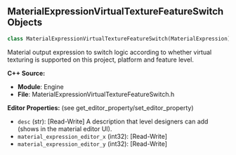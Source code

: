 ## MaterialExpressionVirtualTextureFeatureSwitch Objects

```python
class MaterialExpressionVirtualTextureFeatureSwitch(MaterialExpression)
```

Material output expression to switch logic according to whether virtual texturing is supported on this project, platform and feature level.

**C++ Source:**

- **Module**: Engine
- **File**: MaterialExpressionVirtualTextureFeatureSwitch.h

**Editor Properties:** (see get_editor_property/set_editor_property)

- ``desc`` (str):  [Read-Write] A description that level designers can add (shows in the material editor UI).
- ``material_expression_editor_x`` (int32):  [Read-Write]
- ``material_expression_editor_y`` (int32):  [Read-Write]

<a id="unreal.MaterialExpressionVolumetricAdvancedMaterialInput"></a>
